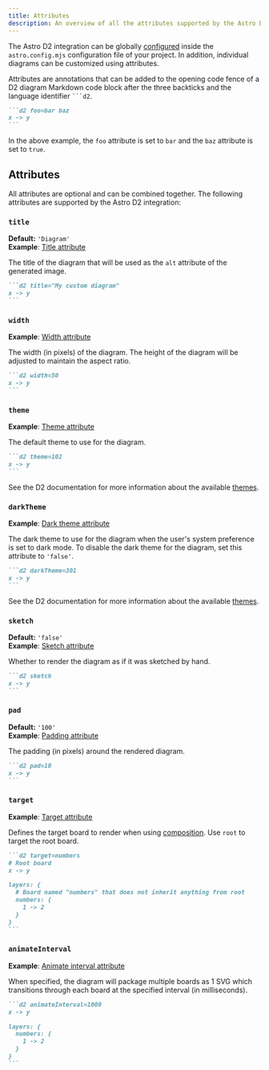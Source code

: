 ```yaml
---
title: Attributes
description: An overview of all the attributes supported by the Astro D2 integration.
---
```


The Astro D2 integration can be globally [configured](/configuration/) inside the `astro.config.mjs` configuration file of your project.
In addition, individual diagrams can be customized using attributes.

Attributes are annotations that can be added to the opening code fence of a D2 diagram Markdown code block after the three backticks and the language identifier <code>```d2</code>.

````md title="src/content/docs/example.md" "foo=bar baz"
```d2 foo=bar baz
x -> y
```
````

In the above example, the `foo` attribute is set to `bar` and the `baz` attribute is set to `true`.

## Attributes

All attributes are optional and can be combined together.
The following attributes are supported by the Astro D2 integration:

### `title`

**Default:** `'Diagram'`  
**Example**: [Title attribute](/examples/attributes/title/)

The title of the diagram that will be used as the `alt` attribute of the generated image.

````md title="src/content/docs/example.md" 'title="My custom diagram"'
```d2 title="My custom diagram"
x -> y
```
````

### `width`

**Example**: [Width attribute](/examples/attributes/width/)

The width (in pixels) of the diagram.
The height of the diagram will be adjusted to maintain the aspect ratio.

````md title="src/content/docs/example.md" "width=50"
```d2 width=50
x -> y
```
````

### `theme`

**Example**: [Theme attribute](/examples/attributes/theme/)

The default theme to use for the diagram.

````md title="src/content/docs/example.md" "theme=102"
```d2 theme=102
x -> y
```
````

See the D2 documentation for more information about the available [themes](https://d2lang.com/tour/themes).

### `darkTheme`

**Example**: [Dark theme attribute](/examples/attributes/dark-theme/)

The dark theme to use for the diagram when the user's system preference is set to dark mode.
To disable the dark theme for the diagram, set this attribute to `'false'`.

````md title="src/content/docs/example.md" "darkTheme=301"
```d2 darkTheme=301
x -> y
```
````

See the D2 documentation for more information about the available [themes](https://d2lang.com/tour/themes).

### `sketch`

**Default:** `'false'`  
**Example**: [Sketch attribute](/examples/attributes/sketch/)

Whether to render the diagram as if it was sketched by hand.

````md title="src/content/docs/example.md" "sketch"
```d2 sketch
x -> y
```
````

### `pad`

**Default:** `'100'`  
**Example**: [Padding attribute](/examples/attributes/padding/)

The padding (in pixels) around the rendered diagram.

````md title="src/content/docs/example.md" "pad=10"
```d2 pad=10
x -> y
```
````

### `target`

**Example**: [Target attribute](/examples/attributes/target/)

Defines the target board to render when using [composition](https://d2lang.com/tour/composition).
Use `root` to target the root board.

````md title="src/content/docs/example.md" "target=numbers"
```d2 target=numbers
# Root board
x -> y

layers: {
  # Board named "numbers" that does not inherit anything from root
  numbers: {
    1 -> 2
  }
}
```
````

### `animateInterval`

**Example**: [Animate interval attribute](/examples/attributes/animate-interval/)

When specified, the diagram will package multiple boards as 1 SVG which transitions through each board at the specified interval (in milliseconds).

````md title="src/content/docs/example.md" "animateInterval=1000"
```d2 animateInterval=1000
x -> y

layers: {
  numbers: {
    1 -> 2
  }
}
```
````
